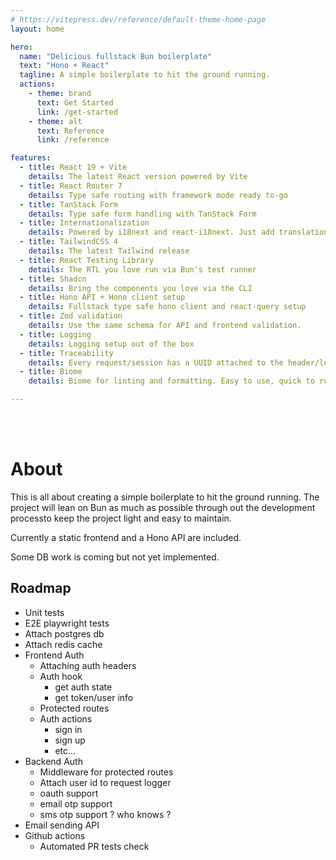 ```yaml
---
# https://vitepress.dev/reference/default-theme-home-page
layout: home

hero:
  name: "Delicious fullstack Bun boilerplate"
  text: "Hono + React"
  tagline: A simple boilerplate to hit the ground running.
  actions:
    - theme: brand
      text: Get Started
      link: /get-started
    - theme: alt
      text: Reference
      link: /reference

features:
  - title: React 19 + Vite
    details: The latest React version powered by Vite
  - title: React Router 7
    details: Type safe routing with framework mode ready to-go
  - title: TanStack Form
    details: Type safe form handling with TanStack Form
  - title: Internationalization
    details: Powered by i18next and react-i18next. Just add translations and you are ready to go.
  - title: TailwindCSS 4
    details: The latest Tailwind release
  - title: React Testing Library
    details: The RTL you love run via Bun's test runner
  - title: Shadcn
    details: Bring the components you love via the CLI
  - title: Hono API + Hono client setup
    details: Fullstack type safe hono client and react-query setup
  - title: Zod validation
    details: Use the same schema for API and frontend validation.
  - title: Logging
    details: Logging setup out of the box
  - title: Traceability
    details: Every request/session has a UUID attached to the header/logger.
  - title: Biome
    details: Biome for linting and formatting. Easy to use, quick to run, and it "just works".

---
```


<br /><br />

# About

This is all about creating a simple boilerplate to hit the ground running.
The project will lean on Bun as much as possible through out the development processto keep the project light and easy to maintain.

Currently a static frontend and a Hono API are included.

Some DB work is coming but not yet implemented.

## Roadmap

- Unit tests
- E2E playwright tests
- Attach postgres db 
- Attach redis cache
- Frontend Auth 
  - Attaching auth headers
  - Auth hook
    - get auth state
    - get token/user info
  - Protected routes
  - Auth actions
    - sign in
    - sign up
    - etc...
- Backend Auth
  - Middleware for protected routes
  - Attach user id to request logger
  - oauth support
  - email otp support
  - sms otp support ? who knows ?
- Email sending API
- Github actions
  - Automated PR tests check

